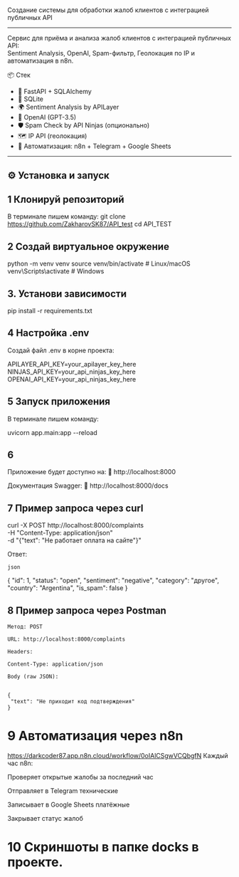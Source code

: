 #
Создание системы для обработки жалоб клиентов с интеграцией публичных API

---
Сервис для приёма и анализа жалоб клиентов с интеграцией публичных API:  
Sentiment Analysis, OpenAI, Spam-фильтр, Геолокация по IP и автоматизация в n8n.

📦 Стек

- 🐍 FastAPI + SQLAlchemy
- 💾 SQLite
- 🌍 Sentiment Analysis by APILayer
- 🤖 OpenAI (GPT-3.5)
- 🛡 Spam Check by API Ninjas (опционально)
- 🗺 IP API (геолокация)
- 🔁 Автоматизация: n8n + Telegram + Google Sheets
---

## ⚙️ Установка и запуск

 ## 1 Клонируй репозиторий  

   В терминале пишем команду: 
git clone https://github.com/ZakharovSK87/API_test
cd API_TEST

## 2 Создай виртуальное окружение

python -m venv venv
source venv/bin/activate      # Linux/macOS
venv\Scripts\activate         # Windows


## 3. Установи зависимости

pip install -r requirements.txt

## 4 Настройка .env

Создай файл .env в корне проекта:

APILAYER_API_KEY=your_apilayer_key_here
NINJAS_API_KEY=your_api_ninjas_key_here
OPENAI_API_KEY=your_api_ninjas_key_here

## 5  Запуск приложения

В терминале пишем команду:

uvicorn app.main:app --reload

## 6 

Приложение будет доступно на:
📍 http://localhost:8000

Документация Swagger:
📘 http://localhost:8000/docs

## 7  Пример запроса через curl

curl -X POST http://localhost:8000/complaints \
  -H "Content-Type: application/json" \
  -d "{\"text\": \"Не работает оплата на сайте\"}"

  Ответ:

    json

  {
    "id": 1,
    "status": "open",
    "sentiment": "negative",
    "category": "другое",
    "country": "Argentina",
    "is_spam": false
}


## 8 Пример запроса через Postman

    Метод: POST

    URL: http://localhost:8000/complaints

    Headers:

    Content-Type: application/json

    Body (raw JSON):


    {
     "text": "Не приходит код подтверждения"
    }

# 9 Автоматизация через n8n
https://darkcoder87.app.n8n.cloud/workflow/0oIAlCSgwVCQbgfN
Каждый час n8n:

Проверяет открытые жалобы за последний час

Отправляет в Telegram технические

Записывает в Google Sheets платёжные

Закрывает статус жалоб

#  10 Cкриншоты в папке docks в проекте.





